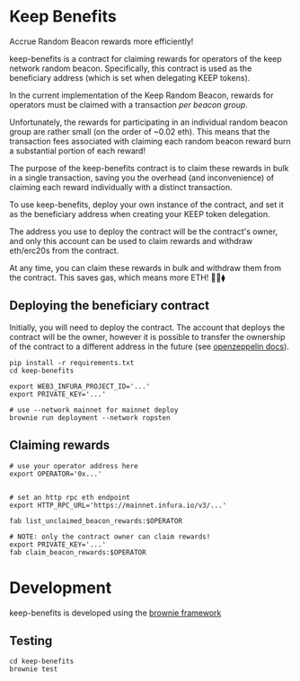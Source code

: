 # Keep Benefits
Accrue Random Beacon rewards more efficiently!

keep-benefits is a contract for claiming rewards for operators of the keep network random beacon.
Specifically, this contract is used as the beneficiary address (which is set when delegating KEEP tokens).

In the current implementation of the Keep Random Beacon, rewards for operators must be claimed
with a transaction *per beacon group*.

Unfortunately, the rewards for participating in an individual random beacon group are rather small (on the order of ~0.02 eth).
This means that the transaction fees associated with claiming each random beacon reward burn a substantial portion of each reward!

The purpose of the keep-benefits contract is to claim these rewards in bulk in a single transaction,
saving you the overhead (and inconvenience) of claiming each reward individually with a distinct transaction.

To use keep-benefits, deploy your own instance of the contract, and set it as the beneficiary address when creating your KEEP token delegation.

The address you use to deploy the contract will be the contract's owner, and only this account
can be used to claim rewards and withdraw eth/erc20s from the contract.

At any time, you can claim these rewards in bulk and withdraw them from the contract.
This saves gas, which means more ETH! 🧧🤑⧫

## Deploying the beneficiary contract
Initially, you will need to deploy the contract.
The account that deploys the contract will be the owner, however
it is possible to transfer the ownership of the contract to a different
address in the future (see [openzeppelin docs](https://docs.openzeppelin.com/contracts/3.x/api/access#Ownable)).

```
pip install -r requirements.txt
cd keep-benefits

export WEB3_INFURA_PROJECT_ID='...'
export PRIVATE_KEY='...'

# use --network mainnet for mainnet deploy
brownie run deployment --network ropsten
```

## Claiming rewards
```
# use your operator address here
export OPERATOR='0x...'


# set an http rpc eth endpoint
export HTTP_RPC_URL='https://mainnet.infura.io/v3/...'

fab list_unclaimed_beacon_rewards:$OPERATOR

# NOTE: only the contract owner can claim rewards!
export PRIVATE_KEY='...'
fab claim_beacon_rewards:$OPERATOR
```

# Development
keep-benefits is developed using the [brownie framework](https://eth-brownie.readthedocs.io/en/stable/)

## Testing
```
cd keep-benefits
brownie test
```
